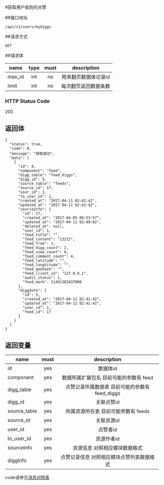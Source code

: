#获取用户收到的点赞

##接口地址

```
/api/v1/users/mydiggs
```

##请求方式

```
GET
```
##请求体

| name     | type     | must     | description |
|----------|:--------:|:--------:|:-----------:|
| max_id   | int      | no       | 用来翻页数据体记录id |
| limit    | int      | no       | 每次翻页返回数据条数 |

### HTTP Status Code

200

## 返回体

```
{
  "status": true,
  "code": 0,
  "message": "获取成功",
  "data": [
    {
      "id": 4,
      "component": "feed",
      "digg_table": "feed_diggs",
      "digg_id": 5,
      "source_table": "feeds",
      "source_id": 17,
      "user_id": 1,
      "to_user_id": 1,
      "created_at": "2017-04-11 02:41:42",
      "updated_at": "2017-04-11 02:41:42",
      "sourceInfo": {
        "id": 17,
        "created_at": "2017-04-05 08:53:57",
        "updated_at": "2017-04-11 02:49:02",
        "deleted_at": null,
        "user_id": 1,
        "feed_title": "",
        "feed_content": "13213",
        "feed_from": 1,
        "feed_digg_count": 2,
        "feed_view_count": 0,
        "feed_comment_count": 4,
        "feed_latitude": "",
        "feed_longtitude": "",
        "feed_geohash": "",
        "feed_client_id": "127.0.0.1",
        "audit_status": 1,
        "feed_mark": 11491382437000
      },
      "diggInfo": {
        "id": 5,
        "created_at": "2017-04-11 02:41:42",
        "updated_at": "2017-04-11 02:41:42",
        "user_id": 1,
        "feed_id": 17
      }
    }
  ]
}
```

## 返回变量

| name              | must     | description |
|-------------------|:--------:|:-----------:|
| id                | yes      | 数据体id |
| component         | yes      | 数据所属扩展包名 目前可能的参数有 feed |
| digg_table        | yes      | 点赞记录所属数据表 目前可能的参数有 feed_diggs |
| digg_id           | yes      | 关联点赞id  |
| source_table      | yes      | 所属资源所在表 目前可能参数有 feeds |
| source_id         | yes      | 关联资源id  |
| user_id           | yes      | 点赞者id    |
| to_user_id        | yes      | 资源作者id  |
| sourceInfo        | yes      | 资源信息  对照相应模块数据格式   |
| diggInfo          | yes      | 点赞记录信息  对照相应模块点赞列表数据格式  | 

code请参见[消息对照表](消息对照表.md)